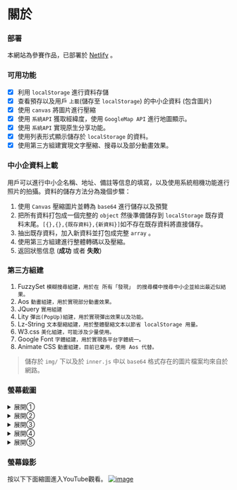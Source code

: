 # 關於
### 部署
本網站為參賽作品，已部署於 [Netlify](https://disc-sme.netlify.app) 。
### 可用功能
- [X] 利用 `localStorage` 進行資料存儲
- [x] 查看預存以及用戶 `上載`(儲存至 `localStorage`) 的中小企資料 (包含圖片)
- [x] 使用 `canvas` 將圖片進行壓縮
- [x] 使用 `系統API` 獲取經緯度，使用 `GoogleMap API` 進行地圖顯示。
- [x] 使用 `系統API` 實現原生分享功能。
- [x] 使用列表形式顯示儲存於 `localStorage` 的資料。
- [x] 使用第三方組建實現文字壓縮、搜尋以及部分動畫效果。

### 中小企資料上載
用戶可以進行中小企名稱、地址、備註等信息的填寫，以及使用系統相機功能進行照片的拍攝。資料的儲存方法分為幾個步驟：
1. 使用 `Canvas` 壓縮圖片並轉為 `base64` 進行儲存以及預覽
2. 把所有資料打包成一個完整的 `object` 然後準備儲存到 `localStorage` 既存資料末尾。`[{},{},{既存資料},{新資料}]`如不存在既存資料將直接儲存。
3. 抽出既存資料，加入新資料並打包成完整 `array` 。
4. 使用第三方組建進行整體轉碼以及壓縮。
5. 返回狀態信息 (**成功** 或者 **失敗**)

### 第三方組建
1. FuzzySet `模糊搜尋組建，用於在 所有「發現」 的搜尋欄中搜尋中小企並給出最近似結果。`
2. Aos `動畫組建，用於實現部分動畫效果。`
3. JQuery `實用組建`
4. Lity `彈出(PopUp)組建，用於實現彈出效果以及功能。`
5. Lz-String `文本壓縮組建，用於整體壓縮文本以節省 localStorage 用量。`
6. W3.css `美化組建，可能涉及少量使用。`
7. Google Font `字體組建，用於實現各平台字體統一。`
8. Animate CSS `動畫組建，目前已棄用，使用 Aos 代替。`

> 儲存於 `img/` 下以及於 `inner.js` 中以 `base64` 格式存在的圖片檔案均來自於網路。

### 螢幕截圖
<details><summary>展開①</summary>

![image](https://github.com/Traveler-Brian/MobileWebComp/blob/master/screenshots/1.PNG?raw=true)

</details>
<details><summary>展開②</summary>

![image](https://github.com/Traveler-Brian/MobileWebComp/blob/master/screenshots/2.PNG?raw=true)

</details>
<details><summary>展開③</summary>

![image](https://github.com/Traveler-Brian/MobileWebComp/blob/master/screenshots/3.PNG?raw=true)

</details>
<details><summary>展開④</summary>

![image](https://github.com/Traveler-Brian/MobileWebComp/blob/master/screenshots/4.PNG?raw=true)

</details>
<details><summary>展開⑤</summary>

![image](https://github.com/Traveler-Brian/MobileWebComp/blob/master/screenshots/5.PNG?raw=true)

</details>

### 螢幕錄影
按以下下面縮圖進入YouTube觀看。
[![image](https://img.youtube.com/vi/A3jWGTysKAU/0.jpg)](https://www.youtube.com/watch?v=A3jWGTysKAU)
